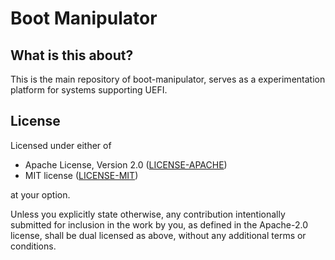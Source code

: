 # Boot Manipulator

## What is this about?

This is the main repository of boot-manipulator, serves as a experimentation
platform for systems supporting UEFI.

## License

Licensed under either of

- Apache License, Version 2.0 ([LICENSE-APACHE](LICENSE-APACHE))
- MIT license ([LICENSE-MIT](LICENSE-MIT))

at your option.

Unless you explicitly state otherwise, any contribution intentionally submitted for inclusion
in the work by you, as defined in the Apache-2.0 license, shall be dual licensed as above, without
any additional terms or conditions.
